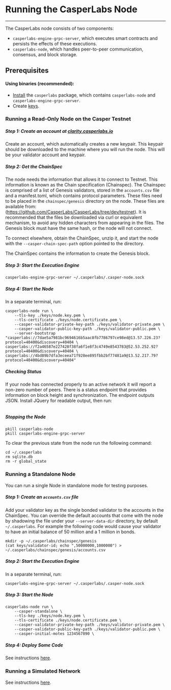 # Running the CasperLabs Node
---
The CasperLabs node consists of two components:
* `casperlabs-engine-grpc-server`, which executes smart contracts and persists the effects of these executions.
* `casperlabs-node`, which handles peer-to-peer communication, consensus, and block storage.

## Prerequisites

#### Using binaries (recommended):
* [Install](INSTALL.md) the `casperlabs` package, which contains `casperlabs-node` and `casperlabs-engine-grpc-server`.
* Create [keys](KEYS.md#generating-node-keys-and-validator-keys).


### Running a Read-Only Node on the Casper Testnet

##### Step 1: Create an account at [clarity.casperlabs.io](https://clarity.casperlabs.io)

Create an account, which automatically creates a new keypair.  This keypair should be downloaded to the machine where you will run the node.  This will be your validator account and keypair.


##### Step 2: Get the ChainSpec

The node needs the information that allows it to connect to Testnet. This information is known as the Chain specification (Chainspec). The Chainspec is comprised of a list of Genesis validators, stored in the `accounts.csv` file and a manifest.toml, which contains protocol parameters.  These files need to be placed in the `chainspec/genesis` directory on the node.
These files are available from:(https://github.com/CasperLabs/CasperLabs/tree/dev/testnet). It is recommended that the files be downloaded via curl or equivalent mechanism, to avoid any hidden characters from appearing in the files.  The Genesis block must have the same hash, or the node will not connect.

To connect elsewhere, obtain the ChainSpec, unzip it, and start the node with the `--casper-chain-spec-path`
option pointed to the directory.

The ChainSpec contains the information to create the Genesis block.

##### Step 3: Start the Execution Engine

```
casperlabs-engine-grpc-server ~/.casperlabs/.casper-node.sock
```

##### Step 4: Start the Node

In a separate terminal, run:
```
casperlabs-node run \
    --tls-key ./keys/node.key.pem \
    --tls-certificate ./keys/node.certificate.pem \
    --casper-validator-private-key-path ./keys/validator-private.pem \
    --casper-validator-public-key-path ./keys/validator-public.pem \
    --server-bootstrap "casperlabs://7dae5a7981bc9694616b5aac8fb7786797ce98ed@13.57.226.23?protocol=40400&discovery=40404 \ casperlabs://f2a46587e227428f38fa6f1e8f3c4749e8543783@52.53.252.92?protocol=40400&discovery=40404 \ casperlabs://4bd89b7dfa3eceea71f928ee895fbb2bf77481a9@13.52.217.79?protocol=40400&discovery=40404"
```

##### Checking Status

If your node has connected properly to an active network it will report a non-zero number of peers. There is a status endpoint that provides information on block height and synchronization. The endpoint outputs JSON.  Install JQuery for readable output, then run:

```curl https://localhost:40403/status | jq
```

##### Stopping the Node

```
pkill casperlabs-node
pkill casperlabs-engine-grpc-server
```
To clear the previous state from the node run the following command:

```
cd ~/.casperlabs
rm sqlite.db
rm -r global_state
```

### Running a Standalone Node

You can run a single Node in standalone mode for testing purposes.

##### Step 1: Create an `accounts.csv` file

Add your validator key as the single bonded validator to the accounts in the ChainSpec.
You can override the default accounts that come with the node by shadowing the file
under your `--server-data-dir` directory, by default `~/.casperlabs`. For example the
following code would cause your validator to have an initial balance of 50 million and
a 1 million in bonds.

```
mkdir -p ~/.casperlabs/chainspec/genesis
(cat keys/validator-id; echo ",50000000,1000000") > ~/.casperlabs/chainspec/genesis/accounts.csv
```

##### Step 2: Start the Execution Engine

In a separate terminal, run:
```
casperlabs-engine-grpc-server ~/.casperlabs/.casper-node.sock
```

##### Step 3: Start the Node

```
casperlabs-node run \
    --casper-standalone \
    --tls-key ./keys/node.key.pem \
    --tls-certificate ./keys/node.certificate.pem \
    --casper-validator-private-key-path ./keys/validator-private.pem \
    --casper-validator-public-key-path ./keys/validator-public.pem \
    --casper-initial-motes 1234567890 \
```

##### Step 4: Deploy Some Code

See instructions [here](CONTRACTS.md).

### Running a Simulated Network

See instructions [here](../hack/docker/README.md).
